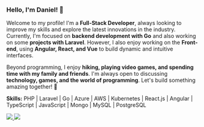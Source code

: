 ### Hello, I'm Daniel! 👋  

Welcome to my profile! I'm a **Full-Stack Developer**, always looking to improve my skills and explore the latest innovations in the industry. Currently, I'm focused on **backend development with Go** and also working on some **projects with Laravel**. However, I also enjoy working on the **Front-end**, using **Angular, React, and Vue** to build dynamic and intuitive interfaces.  

Beyond programming, I enjoy **hiking, playing video games, and spending time with my family and friends**. I'm always open to discussing **technology, games, and the world of programming**. Let's build something amazing together! 🚀  

**Skills:** PHP | Laravel | Go | Azure | AWS | Kubernetes | React.js | Angular | TypeScript | JavaScript  | Mongo | MySQL | PostgreSQL


<a href="https://www.linkedin.com/in/medanielsantos">
 <img src="https://img.shields.io/badge/Linkedin-blue?style=flat-square&logo=Linkedin" />
</a>

<a href="mailto:me@danielsantos.me">
 <img src="https://img.shields.io/badge/-Email-c14438?style=flat-square&logo=Gmail&logoColor=white" />
</a>

